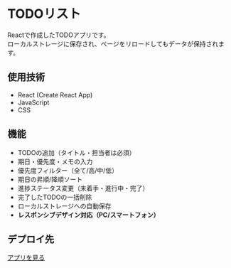 # TODOリスト

Reactで作成したTODOアプリです。  
ローカルストレージに保存され、ページをリロードしてもデータが保持されます。

## 使用技術
- React (Create React App)
- JavaScript
- CSS

## 機能
- TODOの追加（タイトル・担当者は必須）
- 期日・優先度・メモの入力
- 優先度フィルター（全て/高/中/低）
- 期日の昇順/降順ソート
- 進捗ステータス変更（未着手・進行中・完了）
- 完了したTODOの一括削除
- ローカルストレージへの自動保存
- **レスポンシブデザイン対応（PC/スマートフォン）**

## デプロイ先
[アプリを見る](https://mato1494.github.io/TodoList/)